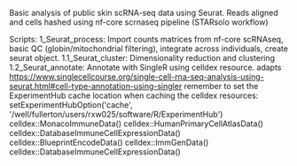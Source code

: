 Basic analysis of public skin scRNA-seq data using Seurat.
Reads aligned and cells hashed using nf-core scrnaseq pipeline (STARsolo workflow)

Scripts:
1_Seurat_process: Import counts matrices from nf-core scRNAseq, basic QC (globin/mitochondrial filtering), integrate across individuals, create seurat object.
1.1_Seurat_cluster: Dimensionality reduction and clustering
1.2_Seurat_annotate: Annotate with SingleR using celldex resource. 
    adapts https://www.singlecellcourse.org/single-cell-rna-seq-analysis-using-seurat.html#cell-type-annotation-using-singler
    remember to set the ExperimentHub cache location when caching the celldex resources:
    setExperimentHubOption('cache', '/well/fullerton/users/rxw025/software/R/ExperimentHub')
    celldex::MonacoImmuneData()
    celldex::HumanPrimaryCellAtlasData()
    celldex::DatabaseImmuneCellExpressionData()
    celldex::BlueprintEncodeData()
    celldex::ImmGenData()
    celldex::DatabaseImmuneCellExpressionData()